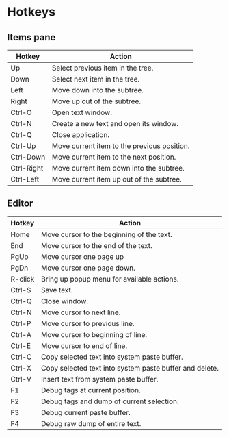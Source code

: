 # Hotkeys

## Items pane

| Hotkey     | Action                                  |
| ---------- | --------------------------------------- |
| Up         | Select previous item in the tree.   |
| Down       | Select next item in the tree.       |
| Left       | Move down into the subtree.             |
| Right      | Move up out of the subtree.             |
| Ctrl-O     | Open text window. |
| Ctrl-N     | Create a new text and open its window. |
| Ctrl-Q     | Close application.                       |
| Ctrl-Up    | Move current item to the previous position. |
| Ctrl-Down  | Move current item to the next position. |
| Ctrl-Right | Move current item down into the subtree. |
| Ctrl-Left  | Move current item up out of the subtree. |

## Editor

| Hotkey  | Action                                    |
| ------- | ---------------------------------------------------- |
| Home    | Move cursor to the beginning of the text. |
| End     | Move cursor to the end of the text.       |
| PgUp    | Move cursor one page up                   |
| PgDn    | Move cursor one page down.                |
| R-click | Bring up popup menu for available actions. |
| Ctrl-S  | Save text.                                |
| Ctrl-Q  | Close window.                             |
| Ctrl-N  | Move cursor to next line.                 |
| Ctrl-P  | Move cursor to previous line.             |
| Ctrl-A  | Move cursor to beginning of line.         |
| Ctrl-E  | Move cursor to end of line.               |
| Ctrl-C  | Copy selected text into system paste buffer. |
| Ctrl-X  | Copy selected text into system paste buffer and delete. |
| Ctrl-V  | Insert text from system paste buffer.     |
| F1      | Debug tags at current position.           |
| F2      | Debug tags and dump of current selection.   |
| F3      | Debug current paste buffer.               |
| F4      | Debug raw dump of entire text.            |
